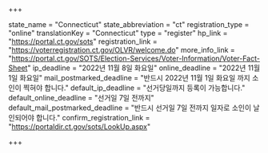 +++

state_name = "Connecticut"
state_abbreviation = "ct"
registration_type = "online"
translationKey = "Connecticut"
type = "register"
hp_link = "https://portal.ct.gov/sots"
registration_link = "https://voterregistration.ct.gov/OLVR/welcome.do"
more_info_link = "https://portal.ct.gov/SOTS/Election-Services/Voter-Information/Voter-Fact-Sheet"
ip_deadline = "2022년 11월 8일 화요일"
online_deadline = "2022년 11월 1일 화요일"
mail_postmarked_deadline = "반드시 2022년 11월 1일 화요일 까지 소인이 찍혀야 합니다."
default_ip_deadline = "선거당일까지 등록이 가능합니다."
default_online_deadline = "선거일 7일 전까지"
default_mail_postmarked_deadline = "반드시 선거일 7일 전까지 일자로 소인이 날인되어야 합니다."
confirm_registration_link = "https://portaldir.ct.gov/sots/LookUp.aspx"

+++